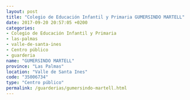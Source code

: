 ```yaml
---
layout: post
title: "Colegio de Educación Infantil y Primaria GUMERSINDO MARTELL"
date: 2017-09-20 20:57:05 +0200
categories:
- Colegio de Educación Infantil y Primaria
- las-palmas
- valle-de-santa-ines
- Centro público
- guarderia
name: "GUMERSINDO MARTELL"
province: "Las Palmas"
location: "Valle de Santa Ines"
code: "35006734"
type: "Centro público"
permalink: /guarderias/gumersindo-martell.html
---
```

